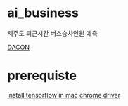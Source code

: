 # ai_business

제주도 퇴근시간 버스승차인원 예측

[DACON](https://dacon.io/competitions/official/229255/overview/description)

# prerequiste

[install tensorflow in mac](https://developer.apple.com/metal/tensorflow-plugin/)
[chrome driver](https://chromedriver.chromium.org/downloads)
